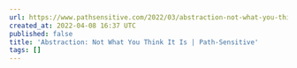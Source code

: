 ```yaml
---
url: https://www.pathsensitive.com/2022/03/abstraction-not-what-you-think-it-is.html?m=1
created_at: 2022-04-08 16:37 UTC
published: false
title: 'Abstraction: Not What You Think It Is | Path-Sensitive'
tags: []
---
```



